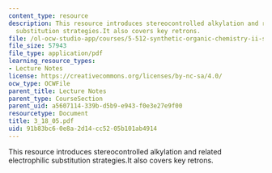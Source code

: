 ```yaml
---
content_type: resource
description: This resource introduces stereocontrolled alkylation and related electrophilic
  substitution strategies.It also covers key retrons.
file: /ol-ocw-studio-app/courses/5-512-synthetic-organic-chemistry-ii-spring-2005/91b83bc60e8a2d14cc5205b101ab4914_3_18_05.pdf
file_size: 57943
file_type: application/pdf
learning_resource_types:
- Lecture Notes
license: https://creativecommons.org/licenses/by-nc-sa/4.0/
ocw_type: OCWFile
parent_title: Lecture Notes
parent_type: CourseSection
parent_uid: a5607114-339b-d5b9-e943-f0e3e27e9f00
resourcetype: Document
title: 3_18_05.pdf
uid: 91b83bc6-0e8a-2d14-cc52-05b101ab4914
---
```

This resource introduces stereocontrolled alkylation and related electrophilic substitution strategies.It also covers key retrons.